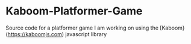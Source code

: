 # Kaboom-Platformer-Game

Source code for a platformer game I am working on using the [Kaboom}(https://kaboomjs.com) javascript library
